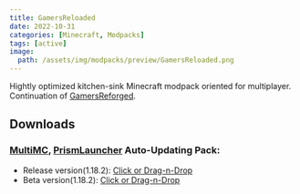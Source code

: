 ```yaml
---
title: GamersReloaded
date: 2022-10-31
categories: [Minecraft, Modpacks]
tags: [active]
image:
  path: /assets/img/modpacks/preview/GamersReloaded.png
---
```

Hightly optimized kitchen-sink Minecraft modpack oriented for multiplayer. Continuation of [GamersReforged](/posts/GamersReforged/).

## Downloads
### [MultiMC](https://multimc.org/), [PrismLauncher](https://prismlauncher.org/) Auto-Updating Pack:
- Release version(1.18.2): [Click or Drag-n-Drop](/GamersReloaded/GamersReloaded.zip)
- Beta version(1.18.2): [Click or Drag-n-Drop](/GamersReloaded/GamersReloaded-Beta.zip)
